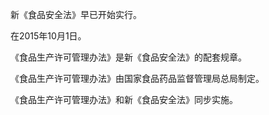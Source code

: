 

新《食品安全法》早已开始实行。

在2015年10月1日。

《食品生产许可管理办法》是新《食品安全法》的配套规章。

《食品生产许可管理办法》由国家食品药品监督管理局总局制定。

《食品生产许可管理办法》和新《食品安全法》同步实施。

<!--stackedit_data:
eyJoaXN0b3J5IjpbMTIwNTAwMjgyOSw3MzA5OTgxMTZdfQ==
-->